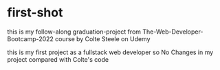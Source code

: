 # first-shot

this is my follow-along graduation-project from The-Web-Developer-Bootcamp-2022 course by Colte Steele on Udemy 

this is my first project as a fullstack web developer so No Changes in my project compared with Colte's code 

